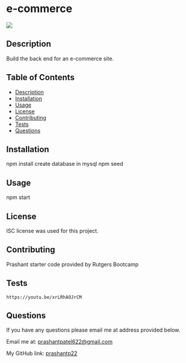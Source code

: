 # e-commerce

<img src="https://img.shields.io/badge/license-ISC-blue"/>
    
  ## Description
  Build the back end for an e-commerce site. 
    
  ## Table of Contents
  - [Description](#description)
  - [Installation](#installation)
  - [Usage](#usage)
  - [License](#license)
  - [Contributing](#contributing)
  - [Tests](#tests)
  - [Questions](#questions)
    
  ## Installation
  npm install
  create database in mysql
  npm seed

  ## Usage
  npm start
    
  ## License
  ISC license was used for this project.

  ## Contributing
  Prashant
  starter code provided by Rutgers Bootcamp

  ## Tests
    https://youtu.be/xrLRhAOJrCM
    
  ## Questions
  If you have any questions please email me at address provided below.
    
  Email me at: [prashantpatel622@gmail.com](prashantpatel622@gmail.com)

  My GitHub link: [prashantp22](https://github.com/prashantp22)